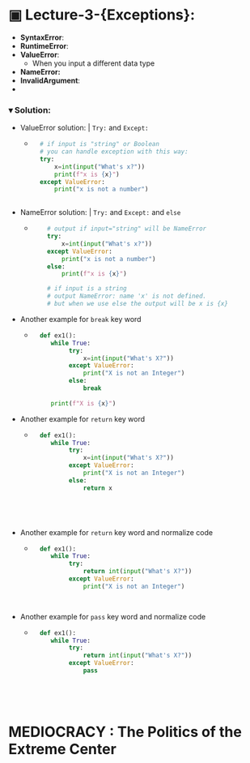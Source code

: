 # ▣ Lecture-3-{Exceptions}:

* **SyntaxError**: 
* **RuntimeError**:
* **ValueError**: 
  * When you input a different data type 
* **NameError:**
* **InvalidArgument**:
* 

### **▾ Solution**:
* ValueError solution: | `Try:` and `Except:`
    - ```python
        # if input is "string" or Boolean  
        # you can handle exception with this way:
        try:
            x=int(input("What's x?"))
            print(f"x is {x}")
        except ValueError:
            print("x is not a number")
        
        ```

* NameError solution: | `Try:` and `Except:` and `else`
  - ```python
        # output if input="string" will be NameError
        try:
            x=int(input("What's x?"))
        except ValueError:
            print("x is not a number")
        else:        
            print(f"x is {x}")

        # if input is a string    
        # output NameError: name 'x' is not defined. 
        # but when we use else the output will be x is {x}
    ```
 
* Another example for `break` key word
    - ```python
        def ex1():
           while True:
                try:
                    x=int(input("What's X?"))
                except ValueError:
                    print("X is not an Integer")
                else:        
                    break
             
           print(f"X is {x}")
        ```



* Another example for `return` key word
    - ```python
        def ex1():
           while True:
                try:
                    x=int(input("What's X?"))
                except ValueError:
                    print("X is not an Integer")
                else:        
                    return x
             
     ```



* Another example for `return` key word and normalize code
    - ```python
        def ex1():
           while True:
                try:
                    return int(input("What's X?"))
                except ValueError:
                    print("X is not an Integer")
            
     ```

* Another example for `pass` key word and normalize code
    - ```python
        def ex1():
           while True:
                try:
                    return int(input("What's X?"))
                except ValueError:
                    pass
            
     ```



# MEDIOCRACY : The Politics of the Extreme Center


